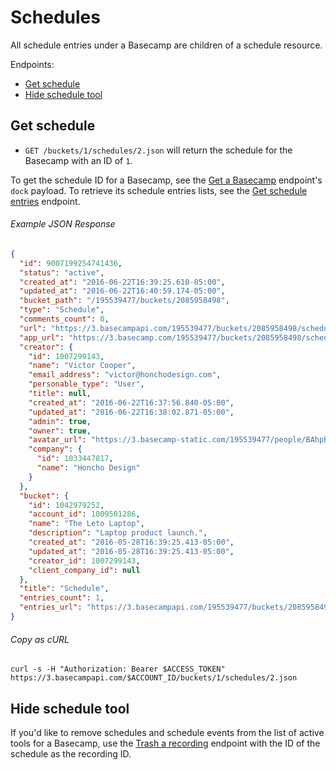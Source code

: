 Schedules
=========

All schedule entries under a Basecamp are children of a schedule resource.

Endpoints:

- [Get schedule](#get-schedule)
- [Hide schedule tool](#hide-schedule-tool)


Get schedule
------------

* `GET /buckets/1/schedules/2.json` will return the schedule for the Basecamp with an ID of `1`.

To get the schedule ID for a Basecamp, see the [Get a Basecamp][1] endpoint's `dock` payload. To retrieve its schedule entries lists, see the [Get schedule entries][2] endpoint.

###### Example JSON Response
<!-- START GET /buckets/1/schedules/2.json -->
```json
{
  "id": 9007199254741436,
  "status": "active",
  "created_at": "2016-06-22T16:39:25.610-05:00",
  "updated_at": "2016-06-22T16:40:59.174-05:00",
  "bucket_path": "/195539477/buckets/2085958498",
  "type": "Schedule",
  "comments_count": 0,
  "url": "https://3.basecampapi.com/195539477/buckets/2085958498/schedules/9007199254741436.json",
  "app_url": "https://3.basecamp.com/195539477/buckets/2085958498/schedules/9007199254741436",
  "creator": {
    "id": 1007299143,
    "name": "Victor Cooper",
    "email_address": "victor@honchodesign.com",
    "personable_type": "User",
    "title": null,
    "created_at": "2016-06-22T16:37:56.840-05:00",
    "updated_at": "2016-06-22T16:38:02.871-05:00",
    "admin": true,
    "owner": true,
    "avatar_url": "https://3.basecamp-static.com/195539477/people/BAhpBEcqCjw=--c632b967cec296b87363a697a67a87f9cc1e5b45/avatar-64-x4",
    "company": {
      "id": 1033447817,
      "name": "Honcho Design"
    }
  },
  "bucket": {
    "id": 1042979252,
    "account_id": 1009501286,
    "name": "The Leto Laptop",
    "description": "Laptop product launch.",
    "created_at": "2016-05-28T16:39:25.413-05:00",
    "updated_at": "2016-05-28T16:39:25.413-05:00",
    "creator_id": 1007299143,
    "client_company_id": null
  },
  "title": "Schedule",
  "entries_count": 1,
  "entries_url": "https://3.basecampapi.com/195539477/buckets/2085958498/schedules/9007199254741436/entries.json"
}
```
<!-- END GET /buckets/1/schedules/2.json -->
###### Copy as cURL

``` shell
curl -s -H "Authorization: Bearer $ACCESS_TOKEN" https://3.basecampapi.com/$ACCOUNT_ID/buckets/1/schedules/2.json
```


Hide schedule tool
------------------

If you'd like to remove schedules and schedule events from the list of active tools for a Basecamp, use the [Trash a recording][2] endpoint with the ID of the schedule as the recording ID.


[1]: https://github.com/basecamp/bc3-api/blob/master/sections/basecamps.md#get-a-basecamp
[2]: https://github.com/basecamp/bc3-api/blob/master/sections/schedule_entries.md#get-schedule-entries
[3]: https://github.com/basecamp/bc3-api/blob/master/sections/recordings.md#trash-a-recording
